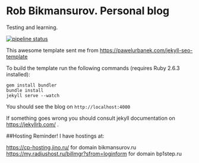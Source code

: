# Rob Bikmansurov. Personal blog 

Testing and learning.

[![pipeline status](https://gitlab.com/RobBikmansurov/robbikmansurov.github.io.jekyll/badges/master/pipeline.svg)](https://gitlab.com/RobBikmansurov/bp1step.jekyll/commits/master)


This awesome template sent me from https://pawelurbanek.com/jekyll-seo-template

To build the template run the following commands (requires Ruby 2.6.3 installed):


```
gem install bundler
bundle install
jekyll serve --watch
```

You should see the blog on `http://localhost:4000`

If something goes wrong you should consult jekyll documentation on https://jekyllrb.com/ .

##Hosting
Reminder! I have hostings at:

https://cp-hosting.jino.ru/ for domain bikmansurov.ru
https://my.radiushost.ru/billmgr?sfrom=loginform for domain bp1step.ru